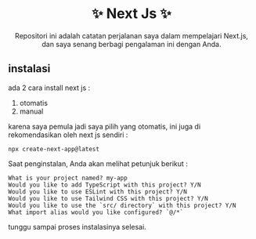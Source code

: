 <h1 align="center">✨ Next Js ✨</h1>

<p align="center">Repositori ini adalah catatan perjalanan saya dalam mempelajari Next.js, dan saya senang berbagi pengalaman ini dengan Anda.</P>

## instalasi

ada 2 cara install next js :

1. otomatis
2. manual

karena saya pemula jadi saya pilih yang otomatis, ini juga di rekomendasikan oleh next js sendiri :

``` npx create-next-app@latest ```

Saat penginstalan, Anda akan melihat petunjuk berikut :
```
What is your project named? my-app
Would you like to add TypeScript with this project? Y/N
Would you like to use ESLint with this project? Y/N
Would you like to use Tailwind CSS with this project? Y/N
Would you like to use the `src/ directory` with this project? Y/N
What import alias would you like configured? `@/*`
```
tunggu sampai proses instalasinya selesai.